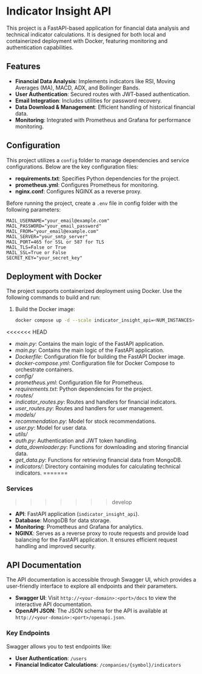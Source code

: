 # Indicator Insight API

This project is a FastAPI-based application for financial data analysis and technical indicator calculations. 
It is designed for both local and containerized deployment with Docker, featuring monitoring and authentication capabilities.

## Features

- **Financial Data Analysis**: Implements indicators like RSI, Moving Averages (MA), MACD, ADX, and Bollinger Bands.
- **User Authentication**: Secured routes with JWT-based authentication.
- **Email Integration**: Includes utilities for password recovery.
- **Data Download & Management**: Efficient handling of historical financial data.
- **Monitoring**: Integrated with Prometheus and Grafana for performance monitoring.

## Configuration

This project utilizes a `config` folder to manage dependencies and service configurations. Below are the key configuration files:

- **requirements.txt**: Specifies Python dependencies for the project.
- **prometheus.yml**: Configures Prometheus for monitoring.
- **nginx.conf**: Configures NGINX as a reverse proxy.

Before running the project, create a `.env` file in config folder with the following parameters:

```plaintext
MAIL_USERNAME="your_email@example.com"
MAIL_PASSWORD="your_email_password"
MAIL_FROM="your_email@example.com"
MAIL_SERVER="your_smtp_server"
MAIL_PORT=465 for SSL or 587 for TLS
MAIL_TLS=False or True
MAIL_SSL=True or False
SECRET_KEY="your_secret_key"
```

## Deployment with Docker

The project supports containerized deployment using Docker. Use the following commands to build and run:

1. Build the Docker image:
   ```bash
   docker compose up -d --scale indicator_insight_api=<NUM_INSTANCES>
   ```

<<<<<<< HEAD
- *main.py*: Contains the main logic of the FastAPI application.
- *main.py*: Contains the main logic of the FastAPI application.
- *Dockerfile*: Configuration file for building the FastAPI Docker image.
- *docker-compose.yml*: Configuration file for Docker Compose to orchestrate containers.
- *config/*
- *prometheus.yml*: Configuration file for Prometheus.
- *requirements.txt*: Python dependencies for the project.
- *routes/*
- *indicator_routes.py*: Routes and handlers for financial indicators.
- *user_routes.py*: Routes and handlers for user management.
- *models/*
- *recommendation.py*: Model for stock recommendations.
- *user.py*: Model for user data.
- *utils/*
- *auth.py*: Authentication and JWT token handling.
- *data_downloader.py*: Functions for downloading and storing financial data.
- *get_data.py*: Functions for retrieving financial data from MongoDB.
- *indicators/*: Directory containing modules for calculating technical indicators.
=======
### Services
>>>>>>> develop

- **API**: FastAPI application (`indicator_insight_api`).
- **Database**: MongoDB for data storage.
- **Monitoring**: Prometheus and Grafana for analytics.
- **NGINX**: Serves as a reverse proxy to route requests and provide load balancing for the FastAPI application. It ensures efficient request handling and improved security.

## API Documentation

The API documentation is accessible through Swagger UI, which provides a user-friendly interface to explore all endpoints and their parameters.

- **Swagger UI**: Visit `http://<your-domain>:<port>/docs` to view the interactive API documentation.
- **OpenAPI JSON**: The JSON schema for the API is available at `http://<your-domain>:<port>/openapi.json`.

### Key Endpoints
Swagger allows you to test endpoints like:
- **User Authentication**: `/users`
- **Financial Indicator Calculations**: `/companies/{symbol}/indicators`
